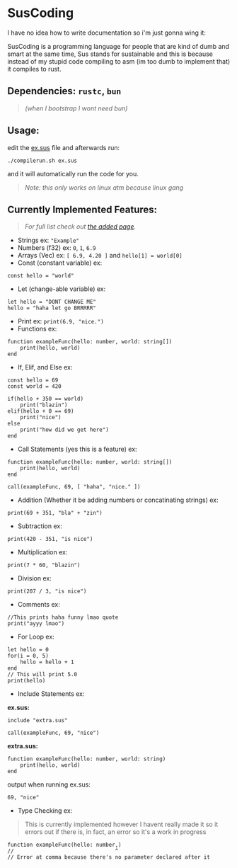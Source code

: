 # SusCoding

I have no idea how to write documentation so i'm just gonna wing it:

SusCoding is a programming language for people that are kind of dumb and smart at the same time, Sus stands for sustainable and this is because instead of my stupid code compiling to asm (im too dumb to implement that) it compiles to rust.

## Dependencies: `rustc`, `bun`

> _(when I bootstrap I wont need bun)_

## Usage:

edit the [ex.sus](ex.sus) file and afterwards run:

```console
./compilerun.sh ex.sus
```

and it will automatically run the code for you.

> _Note: this only works on linux atm because linux gang_

## Currently Implemented Features:

> _For full list check out [the added page](added.md)._

- Strings ex: `"Example"`
- Numbers (f32) ex: `0`, `1`, `6.9`
- Arrays (Vec) ex: `[ 6.9, 4.20 ]` and `hello[1] = world[0]`
- Const (constant variable) ex:

```SusCoding
const hello = "world"
```

- Let (change-able variable) ex:

```SusCoding
let hello = "DONT CHANGE ME"
hello = "haha let go BRRRRR"
```

- Print ex: `print(6.9, "nice.")`
- Functions ex:

```SusCoding
function exampleFunc(hello: number, world: string[])
	print(hello, world)
end
```

- If, Elif, and Else ex:

```SusCoding
const hello = 69
const world = 420

if(hello + 350 == world)
	print("blazin")
elif(hello + 0 == 69)
	print("nice")
else
	print("how did we get here")
end
```

- Call Statements (yes this is a feature) ex:

```SusCoding
function exampleFunc(hello: number, world: string[])
	print(hello, world)
end

call(exampleFunc, 69, [ "haha", "nice." ])
```

- Addition (Whether it be adding numbers or concatinating strings) ex:

```SusCoding
print(69 + 351, "bla" + "zin")
```

- Subtraction ex:

```SusCoding
print(420 - 351, "is nice")
```

- Multiplication ex:

```SusCoding
print(7 * 60, "blazin")
```

- Division ex:

```SusCoding
print(207 / 3, "is nice")
```

- Comments ex:

```SusCoding
//This prints haha funny lmao quote
print("ayyy lmao")
```

- For Loop ex:

```SusCoding
let hello = 0
for(i = 0, 5)
	hello = hello + 1
end
// This will print 5.0
print(hello)
```

- Include Statements ex:

**ex.sus:**

```SusCoding
include "extra.sus"

call(exampleFunc, 69, "nice")
```

**extra.sus:**

```SusCoding
function exampleFunc(hello: number, world: string)
	print(hello, world)
end
```

output when running ex.sus:

```console
69, "nice"
```

- Type Checking ex:
> This is currently implemented however I havent really made it so it errors out if there is, in fact, an error so it's a work in progress

```SusCoding
function exampleFunc(hello: number,)
//                                ^
// Error at comma because there's no parameter declared after it
```
